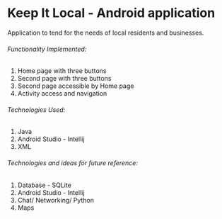 # Keep It Local - Android application

Application to tend for the needs of local residents and businesses.

###### Functionality Implemented:
<ol>
	<li>Home page with three buttons </li>
	<li>Second page with three buttons </li>
	<li>Second page accessible by Home page </li>
	<li>Activity access and navigation</li>
	
</ol>

###### Technologies Used:
 <ol>
	<li>Java</li>
	<li>Android Studio - Intellij </li>
	<li>XML</li>
</ol>

###### Technologies and ideas for future reference:
 <ol>
	<li>Database - SQLite</li>
	<li>Android Studio - Intellij </li>
	<li>Chat/ Networking/ Python</li>
	<li>Maps</li>
</ol>
